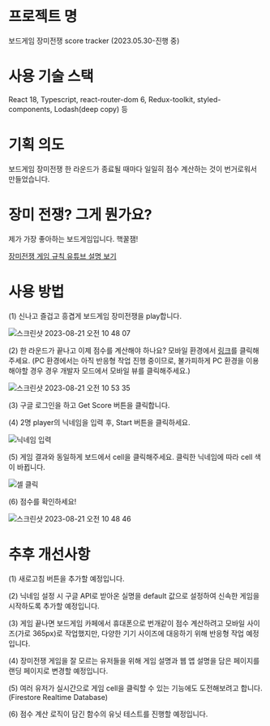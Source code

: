 # 프로젝트 명
보드게임 장미전쟁 score tracker
(2023.05.30-진행 중)

# 사용 기술 스택
React 18, Typescript, react-router-dom 6, Redux-toolkit, styled-components, Lodash(deep copy) 등

# 기획 의도
보드게임 장미전쟁 한 라운드가 종료될 때마다 일일히 점수 계산하는 것이 번거로워서 만들었습니다.

# 장미 전쟁? 그게 뭔가요?
제가 가장 좋아하는 보드게임입니다. 핵꿀잼!

[장미전쟁 게임 규칙 유튜브 설명 보기](https://www.youtube.com/watch?v=ZTNB4i2n3Dk)

# 사용 방법
<div>(1) 신나고 즐겁고 흥겹게 보드게임 장미전쟁을 play합니다.</div>

![스크린샷 2023-08-21 오전 10 48 07](https://github.com/minsun0714/The-War-of-Rose_Score-Tracker/assets/117507731/6e438a5b-dbd8-421a-be37-02c8e715376a)


(2) 한 라운드가 끝나고 이제 점수를 계산해야 하나요? 모바일 환경에서 [링크](https://rose-war-score-tracker.web.app)를 클릭해주세요. (PC 환경에서는 아직 반응형 작업 진행 중이므로, 불가피하게 PC 환경을 이용해야할 경우 경우 개발자 모드에서 모바일 뷰를 클릭해주세요.)

![스크린샷 2023-08-21 오전 10 53 35](https://github.com/minsun0714/The-War-of-Rose_Score-Tracker/assets/117507731/ce222de8-da72-48cd-a4d7-bd0838c92a4d)

(3) 구글 로그인을 하고 Get Score 버튼을 클릭합니다.

<div>(4) 2명 player의 닉네임을 입력 후, Start 버튼을 클릭하세요.</div>

![닉네임 입력](https://github.com/minsun0714/The-War-of-Rose_Score-Tracker/assets/117507731/68fbf537-0d27-4acd-a0d0-187596f03552)


<div>(5) 게임 결과와 동일하게 보드에서 cell을 클릭해주세요. 클릭한 닉네임에 따라 cell 색이 바뀝니다.</div>

![셀 클릭](https://github.com/minsun0714/The-War-of-Rose_Score-Tracker/assets/117507731/e914a968-9ba2-4749-8f4d-732a0288b4d1)


<div>(6) 점수를 확인하세요!</div>

![스크린샷 2023-08-21 오전 10 48 46](https://github.com/minsun0714/The-War-of-Rose_Score-Tracker/assets/117507731/551a40d9-23c9-47a6-bda1-8d8a0282ccbe)


# 추후 개선사항
(1) 새로고침 버튼을 추가할 예정입니다.

(2) 닉네임 설정 시 구글 API로 받아온 실명을 default 값으로 설정하여 신속한 게임을 시작하도록 추가할 예정입니다.

(3) 게임 끝나면 보드게임 카페에서 휴대폰으로 번개같이 점수 계산하려고 모바일 사이즈(가로 365px)로 작업했지만, 다양한 기기 사이즈에 대응하기 위해 반응형 작업 예정입니다.

(4) 장미전쟁 게임을 잘 모르는 유저들을 위해 게임 설명과 웹 앱 설명을 담은 페이지를 랜딩 페이지로 변경할 예정입니다.

(5) 여러 유저가 실시간으로 게임 cell을 클릭할 수 있는 기능에도 도전해보려고 합니다. (Firestore Realtime Database)

(6) 점수 계산 로직이 담긴 함수의 유닛 테스트를 진행할 예정입니다.
